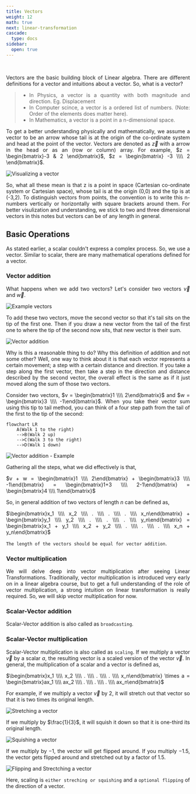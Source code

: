 ```yaml
---
title: Vectors
weight: 12
math: true
next: linear-transformation
cascade:
  type: docs
sidebar:
  open: true
---
```


<br>
<div style="text-align: justify;">

Vectors are the basic building block of Linear algebra. There are different definitions for a vector and intuitions about a vector. So, what is a vector?

> - In Physics, a vector is a quantity with both magnitude and direction. Eg. Displacement
> - In Computer scince, a vector is a ordered list of numbers. (Note: Order of the elements does matter here).
> - In Mathematics, a vector is a point in a n-dimensional space.

To get a better understanding physically and mathematically, we assume a vector to be an arrow whose tail is at the origin of the co-ordinate system and head at the point of the vector. Vectors are denoted as $\vec{z}$ with a arrow in the head or as an (row or column) array. For example, $z = \begin{bmatrix}-3 & 2 \end{bmatrix}$, $z = \begin{bmatrix} -3 \\\\ 2 \end{bmatrix}$.

![Visualizing a vector](/images/linear-alegbra/vectors/visualizing_a_vector.svg)

So, what all these mean is that z is a point in space (Cartesian co-ordinate system or Cartesian space), whose tail is at the origin (0,0) and the tip is at (-3,2). To distinguish vectors from points, the convention is to write this n-numbers vertically or horizontally with square brackets around them. For better visulization and understanding, we stick to two and three dimensional vectors in this notes but vectors can be of any length in general.

## Basic Operations

As stated earlier, a scalar couldn't express a complex process. So, we use a vector. Similar to scalar, there are many mathematical operations defined for a vector.

### Vector addition

What happens when we add two vectors? Let's consider two vectors $\vec{v}$ and $\vec{w}$.

![Example vectors](/images/linear-alegbra/vectors/example_vectors.svg)

To add these two vectors, move the second vector so that it's tail sits on the tip of the first one. Then if you draw a new vector from the tail of the first one to where the tip of the second now sits, that new vector is their sum.

![Vector addition](/images/linear-alegbra/vectors/vector_addition.svg)

Why is this a reasonable thing to do? Why this definition of addition and not some other? Well, one way to think about it is that each vector represents a certain movement; a step with a certain distance and direction. If you take a step along the first vector, then take a step in the direction and distance described by the second vector, the overall effect is the same as if it just moved along the sum of those two vectors.

Consider two vectors, $v = \begin{bmatrix}1 \\\\ 2\end{bmatrix}$ and $w = \begin{bmatrix}3 \\\\ -1\end{bmatrix}$. When you take their vector sum using this tip to tail method, you can think of a four step path from the tail of the first to the tip of the second:

```mermaid
flowchart LR
    A(Walk 1 to the right)
    -->B(Walk 2 up)
    -->C(Walk 3 to the right)
    -->D(Walk 1 down)
```

![Vector addition - Example](/images/linear-alegbra/vectors/vector_addition_example.svg)

Gathering all the steps, what we did effectively is that,

$v + w = \begin{bmatrix}1 \\\\ 2\end{bmatrix} + \begin{bmatrix}3 \\\\ -1\end{bmatrix} = \begin{bmatrix}1+3 \\\\ 2-1\end{bmatrix} = \begin{bmatrix}4 \\\\ 1\end{bmatrix}$

So, in general addition of two vectors of length $n$ can be defined as,

$\begin{bmatrix}x_1 \\\\ x_2 \\\\ . \\\\ . \\\\ . \\\\ x_n\end{bmatrix} + \begin{bmatrix}y_1 \\\\ y_2 \\\\ . \\\\ . \\\\ . \\\\ y_n\end{bmatrix} = \begin{bmatrix}x_1 + y_1 \\\\ x_2 + y_2 \\\\ . \\\\ . \\\\ . \\\\ x_n + y_n\end{bmatrix}$

`The length of the vectors should be equal for vector addition`.

### Vector multiplication

We will delve deep into vector multiplication after seeing Linear Transformations. Traditionally, vector multiplication is introduced very early on in a linear algebra course, but to get a full understanding of the role of vector multiplication, a strong intuition on linear transformation is really required. So, we will skip vector multiplication for now.

### Scalar-Vector addition

Scalar-Vector addition is also called as `broadcasting`.

### Scalar-Vector multiplication

Scalar-Vector multiplication is also called as `scaling`. If we multiply a vector $\vec{v}$ by a scalar $a$, the resulting vector is a scaled version of the vector $\vec{v}$. In general, the multiplication of a scalar and a vector is defined as,

$\begin{bmatrix}x_1 \\\\ x_2 \\\\ . \\\\ . \\\\ . \\\\ x_n\end{bmatrix} \times a = \begin{bmatrix}ax_1 \\\\ ax_2 \\\\ . \\\\ . \\\\ . \\\\ ax_n\end{bmatrix}$

For example, if we multiply a vector $\vec{v}$ by $2$, it will stretch out that vector so that it is two times its original length.

![Stretching a vector](/images/linear-alegbra/vectors/streching_a_vector.svg)

If we multiply by $\frac{1}{3}$, it will squish it down so that it is one-third its original length.

![Squishing a vector](/images/linear-alegbra/vectors/squishing_a_vector.svg)

If we multiply by $-1$, the vector will get flipped around. If you multiply −1.5, the vector gets flipped around and stretched out by a factor of 1.5.

![Flipping and Strectching a vector](/images/linear-alegbra/vectors/flipping_and_streching_a_vector.svg)

Here, scaling is `either streching or squishing` and a `optional flipping` of the direction of a vector.

</div>
